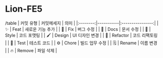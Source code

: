 # Lion-FE5
/table
| 커밋 유형 | 커밋메세지 |     의미          |
|:--------:|-----------|:----------------:|
|    ✨    |   Feat    | 새로운 기능 추가  |
|    🐛    |    Fix    |    버그 수정      |
|    📝    |   Docs    |    문서 수정      |
|    🎨    |   Style   |   코드 포맷팅     |
|    🖌    |  Design   |  UI 디자인 변경   |
|    🔨    | Refactor  |   코드 리팩토링   |
|    🤔    |   Test    |   테스트 코드     |
|    ⚙    |   Chore   |  빌드 업무 수정  |
|    🗒    |  Rename   |    이름 변경      |
|    🔥    |  Remove   |    파일 삭제      |
